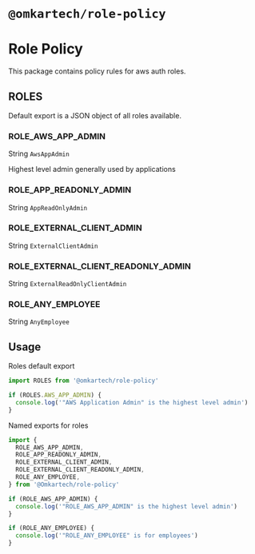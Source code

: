 # `@omkartech/role-policy`
# Role Policy

This package contains policy rules for aws auth roles.

## ROLES
Default export is a JSON object of all roles available.  

### ROLE_AWS_APP_ADMIN

String `AwsAppAdmin`

Highest level admin generally used by applications

### ROLE_APP_READONLY_ADMIN

String `AppReadOnlyAdmin`

### ROLE_EXTERNAL_CLIENT_ADMIN

String `ExternalClientAdmin`

### ROLE_EXTERNAL_CLIENT_READONLY_ADMIN

String `ExternalReadOnlyClientAdmin`

### ROLE_ANY_EMPLOYEE

String `AnyEmployee`

## Usage

Roles default export

```js
import ROLES from '@omkartech/role-policy'

if (ROLES.AWS_APP_ADMIN) {
  console.log('"AWS Application Admin" is the highest level admin')
}
```

Named exports for roles

```js
import {
  ROLE_AWS_APP_ADMIN,
  ROLE_APP_READONLY_ADMIN,
  ROLE_EXTERNAL_CLIENT_ADMIN,
  ROLE_EXTERNAL_CLIENT_READONLY_ADMIN,
  ROLE_ANY_EMPLOYEE,
} from '@Omkartech/role-policy'

if (ROLE_AWS_APP_ADMIN) {
  console.log('"ROLE_AWS_APP_ADMIN" is the highest level admin')
}

if (ROLE_ANY_EMPLOYEE) {
  console.log('"ROLE_ANY_EMPLOYEE" is for employees')
}

```
